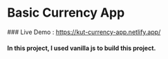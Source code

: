 # Basic Currency App

### Live Demo : https://kut-currency-app.netlify.app/

#### In this project, I used vanilla js to build this project.
